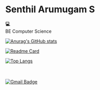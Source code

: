 <!--- Reference : https://github.com/anuraghazra/github-readme-stats --->
# Senthil Arumugam S

<strong>💻</strong><br>
BE Computer Science <br>

[![Anurag's GitHub stats](https://github-readme-stats.vercel.app/api?username=PlutoSenthil&count_private=true&show_icons=true&theme=radical)](https://github.com/PlutoSenthil/)

[![Readme Card](https://github-readme-stats.vercel.app/api/pin/?username=PlutoSenthil&repo=SampleNLPmodelUsingFastAPI&show_owner=true)](https://github.com/PlutoSenthil/SampleNLPmodelUsingFastAPI)

[![Top Langs](https://github-readme-stats.vercel.app/api/top-langs/?username=PlutoSenthil&layout=compact)](https://github.com/PlutoSenthil/)


<br><br>
[![Gmail Badge](https://img.shields.io/badge/Gmail-d14836?style=flat-square&logo=Gmail&logoColor=white&link=mailto:senthilarumugamnellai@gmail.com)](mailto:senthilarumugamnellai@gmail.com)

